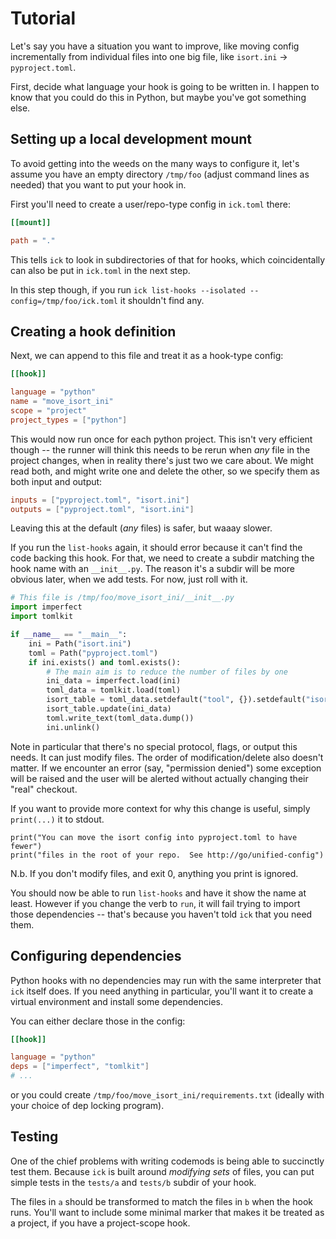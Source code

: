 # Tutorial

Let's say you have a situation you want to improve, like moving config
incrementally from individual files into one big file, like `isort.ini` ->
`pyproject.toml`.

First, decide what language your hook is going to be written in.  I happen to
know that you could do this in Python, but maybe you've got something else.

## Setting up a local development mount

To avoid getting into the weeds on the many ways to configure it, let's assume
you have an empty directory `/tmp/foo` (adjust command lines as needed) that you
want to put your hook in.

First you'll need to create a user/repo-type config in `ick.toml` there:

```toml
[[mount]]

path = "."
```

This tells `ick` to look in subdirectories of that for hooks, which
coincidentally can also be put in `ick.toml` in the next step.

In this step though, if you run `ick list-hooks --isolated
--config=/tmp/foo/ick.toml` it shouldn't find any.

## Creating a hook definition

Next, we can append to this file and treat it as a hook-type config:

```toml
[[hook]]

language = "python"
name = "move_isort_ini"
scope = "project"
project_types = ["python"]
```

This would now run once for each python project.  This isn't very efficient
though -- the runner will think this needs to be rerun when *any* file in the
project changes, when in reality there's just two we care about.  We might read
both, and might write one and delete the other, so we specify them as both input
and output:

```toml
inputs = ["pyproject.toml", "isort.ini"]
outputs = ["pyproject.toml", "isort.ini"]
```

Leaving this at the default (*any* files) is safer, but waaay slower.

If you run the `list-hooks` again, it should error because it can't find the
code backing this hook.  For that, we need to create a subdir matching the hook
name with an `__init__.py`.  The reason it's a subdir will be more obvious
later, when we add tests.  For now, just roll with it.

```py
# This file is /tmp/foo/move_isort_ini/__init__.py
import imperfect
import tomlkit

if __name__ == "__main__":
    ini = Path("isort.ini")
    toml = Path("pyproject.toml")
    if ini.exists() and toml.exists():
        # The main aim is to reduce the number of files by one
        ini_data = imperfect.load(ini)
        toml_data = tomlkit.load(toml)
        isort_table = toml_data.setdefault("tool", {}).setdefault("isort", {})
        isort_table.update(ini_data)
        toml.write_text(toml_data.dump())
        ini.unlink()
```

Note in particular that there's no special protocol, flags, or output this
needs.  It can just modify files.  The order of modification/delete also doesn't
matter.  If we encounter an error (say, "permission denied") some exception will
be raised and the user will be alerted without actually changing their "real"
checkout.

If you want to provide more context for why this change is useful, simply
`print(...)` it to stdout.

```
print("You can move the isort config into pyproject.toml to have fewer")
print("files in the root of your repo.  See http://go/unified-config")
```

N.b. If you don't modify files, and exit 0, anything you print is ignored.

You should now be able to run `list-hooks` and have it show the name at least.
However if you change the verb to `run`, it will fail trying to import those
dependencies -- that's because you haven't told `ick` that you need them.

## Configuring dependencies

Python hooks with no dependencies may run with the same interpreter that `ick`
itself does.  If you need anything in particular, you'll want it to create a
virtual environment and install some dependencies.

You can either declare those in the config:

```toml
[[hook]]

language = "python"
deps = ["imperfect", "tomlkit"]
# ...
```

or you could create `/tmp/foo/move_isort_ini/requirements.txt` (ideally with
your choice of dep locking program).

## Testing

One of the chief problems with writing codemods is being able to succinctly test
them.  Because `ick` is built around *modifying* *sets* of files, you can put
simple tests in the `tests/a` and `tests/b` subdir of your hook.

The files in `a` should be transformed to match the files in `b` when the hook
runs.  You'll want to include some minimal marker that makes it be treated as a
project, if you have a project-scope hook.
